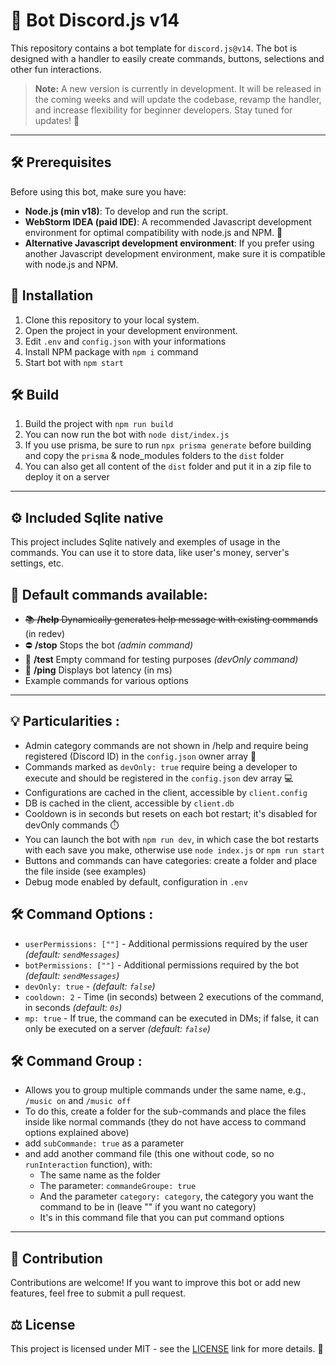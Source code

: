 # 🤖 Bot Discord.js v14

This repository contains a bot template for `discord.js@v14`. The bot is designed with a handler to easily create commands, buttons, selections and other fun interactions.

> **Note:** A new version is currently in development. It will be released in the coming weeks and will update the codebase, revamp the handler, and increase flexibility for beginner developers. Stay tuned for updates! 🚀

---

## 🛠️ Prerequisites

Before using this bot, make sure you have:

- **Node.js (min v18)**: To develop and run the script.
- **WebStorm IDEA (paid IDE)**: A recommended Javascript development environment for optimal compatibility with node.js and NPM. 🚀
- **Alternative Javascript development environment**: If you prefer using another Javascript development environment, make sure it is compatible with node.js and NPM.

## 🚀 Installation

1. Clone this repository to your local system.
2. Open the project in your development environment.
3. Edit `.env` and `config.json` with your informations
4. Install NPM package with `npm i` command
5. Start bot with `npm start`

## 🛠️ Build 

1. Build the project with `npm run build`
2. You can now run the bot with `node dist/index.js`
3. If you use prisma, be sure to run `npx prisma generate` before building and copy the `prisma` & node_modules folders to the `dist` folder
4. You can also get all content of the `dist` folder and put it in a zip file to deploy it on a server

---

## ⚙️ Included Sqlite native

This project includes Sqlite natively and exemples of usage in the commands. You can use it to store data, like user's money, server's settings, etc.

## 📜 Default commands available:

- ~~📚 **/help** Dynamically generates help message with existing commands~~ (in redev)
- ⛔ **/stop** Stops the bot *(admin command)*
- 🧪 **/test** Empty command for testing purposes *(devOnly command)*
- 🏓 **/ping** Displays bot latency (in ms)
- Example commands for various options

---

## 💡 Particularities :

- Admin category commands are not shown in /help and require being registered (Discord ID) in the `config.json` owner array 👑
- Commands marked as `devOnly: true` require being a developer to execute and should be registered in the `config.json` dev array 💻
- Configurations are cached in the client, accessible by `client.config`
- DB is cached in the client, accessible by `client.db`
- Cooldown is in seconds but resets on each bot restart; it's disabled for devOnly commands ⏱️
- You can launch the bot with `npm run dev`, in which case the bot restarts with each save you make, otherwise use `node index.js` or `npm run start`
- Buttons and commands can have categories: create a folder and place the file inside (see examples)
- Debug mode enabled by default, configuration in `.env`

## 🛠️ Command Options :

- ```userPermissions: [""]``` - Additional permissions required by the user *(default: ```sendMessages```)*
- ```botPermissions: [""]``` - Additional permissions required by the bot *(default: ```sendMessages```)*
- ```devOnly: true``` - *(default: ```false```)*
- ```cooldown: 2``` - Time (in seconds) between 2 executions of the command, in seconds *(default: ```0s```)*
- ```mp: true``` - If true, the command can be executed in DMs; if false, it can only be executed on a server *(default: ```false```)*

## 🛠️ Command Group :

- Allows you to group multiple commands under the same name, e.g., `/music on` and `/music off`
- To do this, create a folder for the sub-commands and place the files inside like normal commands (they do not have access to command options explained above)
- add ```subCommande: true``` as a parameter
- and add another command file (this one without code, so no `runInteraction` function), with:
  - The same name as the folder
  - The parameter: ```commandeGroupe: true```
  - And the parameter ```category: category```, the category you want the command to be in (leave "" if you want no category)
  - It's in this command file that you can put command options

---

## 🤝 Contribution

Contributions are welcome! If you want to improve this bot or add new features, feel free to submit a pull request.

## ⚖️ License

This project is licensed under MIT - see the [LICENSE](https://github.com/here-template/Bot-Discord/blob/main/LICENSE) link for more details. 📜
